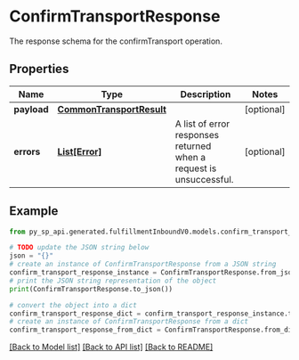 # ConfirmTransportResponse

The response schema for the confirmTransport operation.

## Properties

Name | Type | Description | Notes
------------ | ------------- | ------------- | -------------
**payload** | [**CommonTransportResult**](CommonTransportResult.md) |  | [optional] 
**errors** | [**List[Error]**](Error.md) | A list of error responses returned when a request is unsuccessful. | [optional] 

## Example

```python
from py_sp_api.generated.fulfillmentInboundV0.models.confirm_transport_response import ConfirmTransportResponse

# TODO update the JSON string below
json = "{}"
# create an instance of ConfirmTransportResponse from a JSON string
confirm_transport_response_instance = ConfirmTransportResponse.from_json(json)
# print the JSON string representation of the object
print(ConfirmTransportResponse.to_json())

# convert the object into a dict
confirm_transport_response_dict = confirm_transport_response_instance.to_dict()
# create an instance of ConfirmTransportResponse from a dict
confirm_transport_response_from_dict = ConfirmTransportResponse.from_dict(confirm_transport_response_dict)
```
[[Back to Model list]](../README.md#documentation-for-models) [[Back to API list]](../README.md#documentation-for-api-endpoints) [[Back to README]](../README.md)



